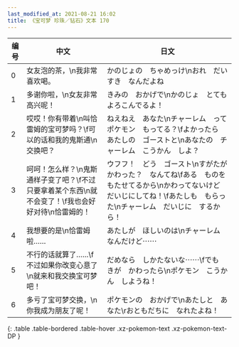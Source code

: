 ```yaml
---
last_modified_at: 2021-08-21 16:02
title: 《宝可梦 珍珠／钻石》文本 170
---
```

| 编号 | 中文 | 日文 |
| ---- | ---- | ---- |
| 0 | 女友泡的茶，\n我非常喜欢喝。 | かのじょの　ちゃめっけ\nおれ　だいすき　なんだよね |
| 1 | 多谢你啦，\n女友非常高兴呢！ | きみの　おかげで\nかのじょ　とても　よろこんでるよ！ |
| 2 | 哎哎！你有带着\n叫恰雷姆的宝可梦吗？\f可以的话和我的鬼斯通\n交换吧？ | ねえねえ　あなた\nチャーレム　って　ポケモン　もってる？\fよかったら　あたしの　ゴーストと\nあなたの　チャーレム　こうかん　しよ？ |
| 3 | 呵呵！怎么样？\n鬼斯通样子变了吧？\f不过只要拿着某个东西\n就不会变了！\f我也会好好对待\n恰雷姆的！ | ウフフ！　どう　ゴースト\nすがたが　かわった？　なんてね\fある　ものを　もたせてるから\nかわってないけど　だいじにしてね！\fあたしも　もらった\nチャーレム　だいじに　するから！ |
| 4 | 我想要的是\n恰雷姆啦…… | あたしが　ほしいのは\nチャーレム　なんだけど⋯⋯ |
| 5 | 不行的话就算了……\f不过如果你改变心意了\n就来和我交换宝可梦吧！ | だめなら　しかたないな⋯⋯\fでも　きが　かわったら\nポケモン　こうかん　しようね！ |
| 6 | 多亏了宝可梦交换，\n你我成为朋友了呢！ | ポケモンの　おかげで\nあたしと　あなた\rおともだちに　なれたよね！ |
{: .table .table-bordered .table-hover .xz-pokemon-text .xz-pokemon-text-DP }